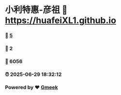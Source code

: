 # 小利特惠-彦祖 :link: https://huafeiXL1.github.io 
### :page_facing_up: [5](https://huafeiXL1.github.io/tag.html) 
### :speech_balloon: 2 
### :hibiscus: 6056 
### :alarm_clock: 2025-06-29 18:32:12 
### Powered by :heart: [Gmeek](https://github.com/Meekdai/Gmeek)
